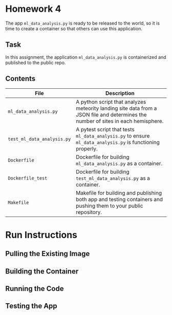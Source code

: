 # Homework 4
The app `ml_data_analysis.py` is ready to be released to the world, so it is time to create a container so that others can use this application. 

## Task
In this assignment, the application `ml_data_analysis.py` is containerized and published to the public repo.

## Contents
| File | Description | 
| - | - |
| `ml_data_analysis.py` | A python script that analyzes meteority landing site data from a JSON file and determines the number of sites in each hemisphere. |
| `test_ml_data_analysis.py` | A pytest script that tests `ml_data_analysis.py` to ensure `ml_data_analysis.py` is functioning properly. | 
| `Dockerfile` | Dockerfile for building `ml_data_analysis.py` as a container. |
| `Dockerfile_test` | Dockerfile for building `test_ml_data_analysis.py` as a container. |
| `Makefile` | Makefile for building and publishing both app and testing containers and pushing them to your public repository. |

# Run Instructions

## Pulling the Existing Image

## Building the Container

## Running the Code

## Testing the App
